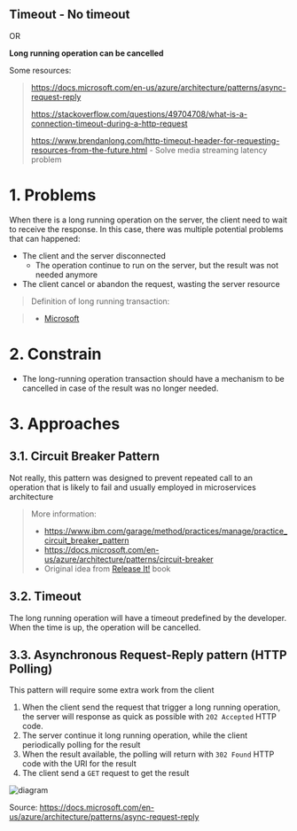 Timeout - No timeout
---

OR

**Long running operation can be cancelled**

Some resources:

> https://docs.microsoft.com/en-us/azure/architecture/patterns/async-request-reply
> 
> https://stackoverflow.com/questions/49704708/what-is-a-connection-timeout-during-a-http-request
> 
> https://www.brendanlong.com/http-timeout-header-for-requesting-resources-from-the-future.html - Solve media streaming latency problem

# 1. Problems

When there is a long running operation on the server, the client need to wait to receive the response. In this case, there was multiple potential problems that can happened:
* The client and the server disconnected
    * The operation continue to run on the server, but the result was not needed anymore
* The client cancel or abandon the request, wasting the server resource

> Definition of long running transaction:

> * [Microsoft](https://github.com/Microsoft/api-guidelines/blob/vNext/Guidelines.md#13-long-running-operations)

# 2. Constrain

* The long-running operation transaction should have a mechanism to be cancelled in case of the result was no longer needed.

# 3. Approaches

## 3.1. Circuit Breaker Pattern

Not really, this pattern was designed to prevent repeated call to an operation that is likely to fail and usually employed in microservices architecture

> More information:
> * https://www.ibm.com/garage/method/practices/manage/practice_circuit_breaker_pattern
> * https://docs.microsoft.com/en-us/azure/architecture/patterns/circuit-breaker
> * Original idea from [Release It!](https://pragprog.com/titles/mnee2/release-it-second-edition/) book

## 3.2. Timeout

The long running operation will have a timeout predefined by the developer. When the time is up, the operation will be cancelled.

## 3.3. Asynchronous Request-Reply pattern (HTTP Polling)

This pattern will require some extra work from the client

1. When the client send the request that trigger a long running operation, the server will response as quick as possible with `202 Accepted` HTTP code.
2. The server continue it long running operation, while the client periodically polling for the result
3. When the result available, the polling will return with `302 Found` HTTP code with the URI for the result
4. The client send a `GET` request to get the result

![diagram](https://docs.microsoft.com/en-us/azure/architecture/patterns/_images/async-request.png)

Source: https://docs.microsoft.com/en-us/azure/architecture/patterns/async-request-reply
